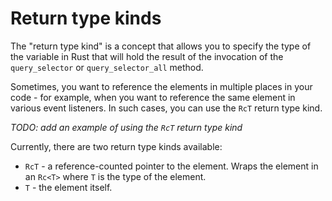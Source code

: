 # Return type kinds

The "return type kind" is a concept that allows you to specify the type of the variable in Rust that will hold the result of the invocation of the `query_selector` or `query_selector_all` method.

Sometimes, you want to reference the elements in multiple places in your code - for example, when you want to reference the same element in various event listeners. In such cases, you can use the `RcT` return type kind.

*TODO: add an example of using the `RcT` return type kind*

Currently, there are two return type kinds available:

* `RcT` - a reference-counted pointer to the element. Wraps the element in an `Rc<T>` where `T` is the type of the element.
* `T` - the element itself.
